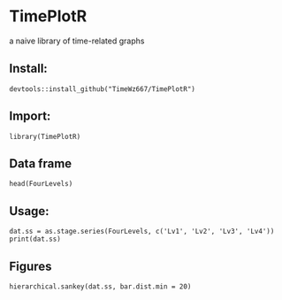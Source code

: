 # TimePlotR
a naive library of time-related graphs

## Install:
```{r}
devtools::install_github("TimeWz667/TimePlotR")
```


## Import:
```{r}
library(TimePlotR)
```

## Data frame
```{r}
head(FourLevels)
```

## Usage:
```{r}
dat.ss = as.stage.series(FourLevels, c('Lv1', 'Lv2', 'Lv3', 'Lv4'))
print(dat.ss)
```



## Figures


```{r}
hierarchical.sankey(dat.ss, bar.dist.min = 20)
```
